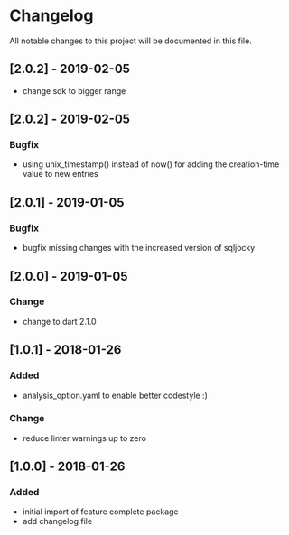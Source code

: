 # Changelog
All notable changes to this project will be documented in this file.

## [2.0.2] - 2019-02-05
- change sdk to bigger range


## [2.0.2] - 2019-02-05
### Bugfix
- using unix_timestamp() instead of now() for adding the creation-time value to new entries

## [2.0.1] - 2019-01-05
### Bugfix
- bugfix missing changes with the increased version of sqljocky

## [2.0.0] - 2019-01-05
### Change
- change to dart 2.1.0

## [1.0.1] - 2018-01-26
### Added
- analysis_option.yaml to enable better codestyle :)

### Change
- reduce linter warnings up to zero

## [1.0.0] - 2018-01-26
### Added
- initial import of feature complete package
- add changelog file
